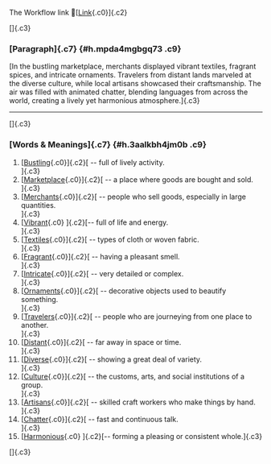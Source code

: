 The Workflow link
👏[[Link](https://www.google.com/url?q=http://www.google.com&sa=D&source=editors&ust=1760829565019700&usg=AOvVaw3ui4fO_4eMtav65BHV_WZ9){.c0}]{.c2}

[]{.c3}

### [Paragraph]{.c7} {#h.mpda4mgbgq73 .c9}

[In the bustling marketplace, merchants displayed vibrant textiles,
fragrant spices, and intricate ornaments. Travelers from distant lands
marveled at the diverse culture, while local artisans showcased their
craftsmanship. The air was filled with animated chatter, blending
languages from across the world, creating a lively yet harmonious
atmosphere.]{.c3}

------------------------------------------------------------------------

[]{.c3}

### [Words & Meanings]{.c7} {#h.3aalkbh4jm0b .c9}

1.  [[Bustling](https://www.google.com/url?q=http://www.google.com&sa=D&source=editors&ust=1760829565020403&usg=AOvVaw3o97qTAWz4qMtaPtNhuzJd){.c0}]{.c2}[ --
    full of lively activity.\
    ]{.c3}
2.  [[Marketplace](https://www.google.com/url?q=http://www.google.com&sa=D&source=editors&ust=1760829565020606&usg=AOvVaw0pN45XF3Em9CMOZyKbH-qV){.c0}]{.c2}[ --
    a place where goods are bought and sold.\
    ]{.c3}
3.  [[Merchants](https://www.google.com/url?q=http://www.google.com&sa=D&source=editors&ust=1760829565020729&usg=AOvVaw3lXCeR50MdXJE97R0YgAAP){.c0}]{.c2}[ --
    people who sell goods, especially in large quantities.\
    ]{.c3}
4.  [[Vibrant](https://www.google.com/url?q=http://www.google.com&sa=D&source=editors&ust=1760829565020893&usg=AOvVaw0zqLpNqdfLaWpYeQsMs70M){.c0}
    ]{.c2}[-- full of life and energy.\
    ]{.c3}
5.  [[Textiles](https://www.google.com/url?q=http://www.google.com&sa=D&source=editors&ust=1760829565021005&usg=AOvVaw3RoBkSQclZr7k1qGUHOhuR){.c0}]{.c2}[ --
    types of cloth or woven fabric.\
    ]{.c3}
6.  [[Fragrant](https://www.google.com/url?q=http://www.google.com&sa=D&source=editors&ust=1760829565021206&usg=AOvVaw29KTFAyS0QEcSVKWBrUazp){.c0}]{.c2}[ --
    having a pleasant smell.\
    ]{.c3}
7.  [[Intricate](https://www.google.com/url?q=http://www.google.com&sa=D&source=editors&ust=1760829565021319&usg=AOvVaw2NIGzWD_2pc9ZyWcpA53A7){.c0}]{.c2}[ --
    very detailed or complex.\
    ]{.c3}
8.  [[Ornaments](https://www.google.com/url?q=http://www.google.com&sa=D&source=editors&ust=1760829565021430&usg=AOvVaw1deZecAYij-v_cgTifAoIl){.c0}]{.c2}[ --
    decorative objects used to beautify something.\
    ]{.c3}
9.  [[Travelers](https://www.google.com/url?q=http://www.google.com&sa=D&source=editors&ust=1760829565021542&usg=AOvVaw0VfekIVlfUWs9qfkMpH35C){.c0}]{.c2}[ --
    people who are journeying from one place to another.\
    ]{.c3}
10. [[Distant](https://www.google.com/url?q=http://www.google.com&sa=D&source=editors&ust=1760829565021656&usg=AOvVaw3yRcxicT2HZWT2MyIhlThG){.c0}]{.c2}[ --
    far away in space or time.\
    ]{.c3}
11. [[Diverse](https://www.google.com/url?q=http://www.google.com&sa=D&source=editors&ust=1760829565021780&usg=AOvVaw2hyETsh0iNkz6AYq-QyEHi){.c0}]{.c2}[ --
    showing a great deal of variety.\
    ]{.c3}
12. [[Culture](https://www.google.com/url?q=http://www.google.com&sa=D&source=editors&ust=1760829565021901&usg=AOvVaw3A9h01sVGIKSQ5v3Wiqbwc){.c0}]{.c2}[ --
    the customs, arts, and social institutions of a group.\
    ]{.c3}
13. [[Artisans](https://www.google.com/url?q=http://www.google.com&sa=D&source=editors&ust=1760829565022019&usg=AOvVaw3DUWKmWqtctDouauAyHIfi){.c0}]{.c2}[ --
    skilled craft workers who make things by hand.\
    ]{.c3}
14. [[Chatter](https://www.google.com/url?q=http://www.google.com&sa=D&source=editors&ust=1760829565022125&usg=AOvVaw15xMl0-6iMgPabHU092DhH){.c0}]{.c2}[ --
    fast and continuous talk.\
    ]{.c3}
15. [[Harmonious](https://www.google.com/url?q=http://www.google.com&sa=D&source=editors&ust=1760829565022229&usg=AOvVaw0S2bqN_viOF-eOB668oGfy){.c0}
    ]{.c2}[-- forming a pleasing or consistent whole.]{.c3}

[]{.c3}
